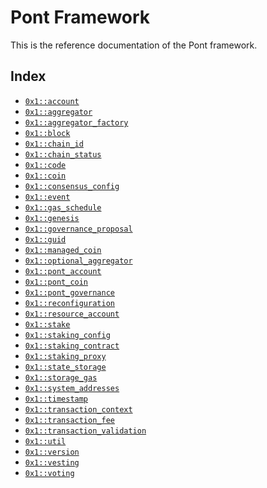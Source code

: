 
<a name="@Pont_Framework_0"></a>

# Pont Framework


This is the reference documentation of the Pont framework.


<a name="@Index_1"></a>

## Index


-  [`0x1::account`](account.md#0x1_account)
-  [`0x1::aggregator`](aggregator.md#0x1_aggregator)
-  [`0x1::aggregator_factory`](aggregator_factory.md#0x1_aggregator_factory)
-  [`0x1::block`](block.md#0x1_block)
-  [`0x1::chain_id`](chain_id.md#0x1_chain_id)
-  [`0x1::chain_status`](chain_status.md#0x1_chain_status)
-  [`0x1::code`](code.md#0x1_code)
-  [`0x1::coin`](coin.md#0x1_coin)
-  [`0x1::consensus_config`](consensus_config.md#0x1_consensus_config)
-  [`0x1::event`](event.md#0x1_event)
-  [`0x1::gas_schedule`](gas_schedule.md#0x1_gas_schedule)
-  [`0x1::genesis`](genesis.md#0x1_genesis)
-  [`0x1::governance_proposal`](governance_proposal.md#0x1_governance_proposal)
-  [`0x1::guid`](guid.md#0x1_guid)
-  [`0x1::managed_coin`](managed_coin.md#0x1_managed_coin)
-  [`0x1::optional_aggregator`](optional_aggregator.md#0x1_optional_aggregator)
-  [`0x1::pont_account`](pont_account.md#0x1_pont_account)
-  [`0x1::pont_coin`](pont_coin.md#0x1_pont_coin)
-  [`0x1::pont_governance`](pont_governance.md#0x1_pont_governance)
-  [`0x1::reconfiguration`](reconfiguration.md#0x1_reconfiguration)
-  [`0x1::resource_account`](resource_account.md#0x1_resource_account)
-  [`0x1::stake`](stake.md#0x1_stake)
-  [`0x1::staking_config`](staking_config.md#0x1_staking_config)
-  [`0x1::staking_contract`](staking_contract.md#0x1_staking_contract)
-  [`0x1::staking_proxy`](staking_proxy.md#0x1_staking_proxy)
-  [`0x1::state_storage`](state_storage.md#0x1_state_storage)
-  [`0x1::storage_gas`](storage_gas.md#0x1_storage_gas)
-  [`0x1::system_addresses`](system_addresses.md#0x1_system_addresses)
-  [`0x1::timestamp`](timestamp.md#0x1_timestamp)
-  [`0x1::transaction_context`](transaction_context.md#0x1_transaction_context)
-  [`0x1::transaction_fee`](transaction_fee.md#0x1_transaction_fee)
-  [`0x1::transaction_validation`](transaction_validation.md#0x1_transaction_validation)
-  [`0x1::util`](util.md#0x1_util)
-  [`0x1::version`](version.md#0x1_version)
-  [`0x1::vesting`](vesting.md#0x1_vesting)
-  [`0x1::voting`](voting.md#0x1_voting)


[move-book]: https://move-language.github.io/move/introduction.html
